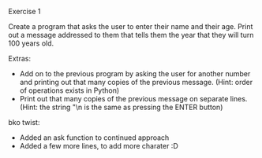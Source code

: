 Exercise 1

Create a program that asks the user to enter their name and their age. Print out a message addressed to them that tells them the year that they will turn 100 years old.

Extras:

- Add on to the previous program by asking the user for another number and printing out that many copies of the previous message. (Hint: order of operations exists in Python)
- Print out that many copies of the previous message on separate lines. (Hint: the string "\n is the same as pressing the ENTER button)

bko twist:
- Added an ask function to continued approach
- Added a few more lines, to add more charater :D
